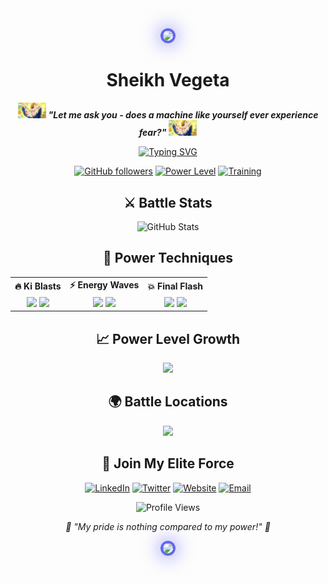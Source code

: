 <div align="center">
  <img src="https://media2.giphy.com/media/v1.Y2lkPTc5MGI3NjExOWdxd2NlMm9maGRwNGdlNnNmYWZjZXcyZWhteGg5ZDMyNjBoZ3JpayZlcD12MV9pbnRlcm5hbF9naWZfYnlfaWQmY3Q9Zw/CVrPwH916t3ASL0Ff1/giphy.webp" width="200" style="border-radius: 50%; border: 4px solid #6366F1; box-shadow: 0 0 30px #6366F1"/>

  # Sheikh Vegeta
  
  <div>
    <img src="images/vegeta-dragon-ball-z.gif" width="45"/>
    <b><i>"Let me ask you - does a machine like yourself ever experience fear?"</i></b>
    <img src="images/vegeta-dragon-ball-z.gif" width="45"/>
  </div>

  [![Typing SVG](https://readme-typing-svg.herokuapp.com?font=JetBrains+Mono&weight=600&size=30&duration=3000&pause=1000&color=6366F1&center=true&vCenter=true&random=false&width=435&lines=Full+Stack+Developer;Prince+of+All+Saiyans;Power+Level+%3E+9000)](https://git.io/typing-svg)

  [![GitHub followers](https://img.shields.io/github/followers/sheikh-vegeta?style=for-the-badge&color=6366F1&labelColor=0D1117&logo=github)](https://github.com/sheikh-vegeta)
  [![Power Level](https://img.shields.io/badge/Power_Level-Over_9000-6366F1?style=for-the-badge&logo=power&labelColor=0D1117)](https://github.com/sheikh-vegeta)
  [![Training](https://img.shields.io/badge/Training-Always-FF4444?style=for-the-badge&logo=fitbit&labelColor=0D1117)](https://github.com/sheikh-vegeta)

  ## ⚔️ Battle Stats
  ![GitHub Stats](https://github-stats-alpha.vercel.app/api?username=sheikh-vegeta&cc=0D1117&tc=6366F1&ic=fff&bc=0D1117)

  ## 🌟 Power Techniques
  
  <table align="center" style="background: transparent; border: none;">
    <tr>
      <td align="center" style="border: none;"><b>🔥 Ki Blasts</b></td>
      <td align="center" style="border: none;"><b>⚡ Energy Waves</b></td>
      <td align="center" style="border: none;"><b>💥 Final Flash</b></td>
    </tr>
    <tr>
      <td align="center" style="border: none;">
        <img src="https://img.shields.io/badge/React-61DAFB?style=flat-square&logo=react&logoColor=black" height="25"/> 
        <img src="https://img.shields.io/badge/Vue-4FC08D?style=flat-square&logo=vue.js&logoColor=white" height="25"/>
      </td>
      <td align="center" style="border: none;">
        <img src="https://img.shields.io/badge/Node.js-339933?style=flat-square&logo=node.js&logoColor=white" height="25"/>
        <img src="https://img.shields.io/badge/TypeScript-3178C6?style=flat-square&logo=typescript&logoColor=white" height="25"/>
      </td>
      <td align="center" style="border: none;">
        <img src="https://img.shields.io/badge/AWS-232F3E?style=flat-square&logo=amazon-aws&logoColor=white" height="25"/>
        <img src="https://img.shields.io/badge/Docker-2496ED?style=flat-square&logo=docker&logoColor=white" height="25"/>
      </td>
    </tr>
  </table>

  ## 📈 Power Level Growth
  <img height="180" src="https://github-readme-stats.vercel.app/api?username=sheikh-vegeta&show_icons=true&theme=tokyonight&include_all_commits=true&count_private=true&hide_border=true&bg_color=0D1117&title_color=6366F1&icon_color=6366F1"/>

  ## 🌍 Battle Locations
  <img src="https://github-contribution-graph.ez4o.com/?username=sheikh-vegeta&theme=purple&hide_border=true&bg_color=0D1117&color=6366F1"/>

  ## 🤝 Join My Elite Force
  
  [![LinkedIn](https://img.shields.io/badge/LinkedIn-0A66C2?style=for-the-badge&logo=linkedin&logoColor=white&labelColor=0D1117)](https://linkedin.com/in/sheikh-vegeta)
  [![Twitter](https://img.shields.io/badge/Twitter-1DA1F2?style=for-the-badge&logo=twitter&logoColor=white&labelColor=0D1117)](https://twitter.com/sheikh_vegeta)
  [![Website](https://img.shields.io/badge/Battle_Portal-6366F1?style=for-the-badge&logo=google-chrome&logoColor=white&labelColor=0D1117)](https://sheikh-vegeta.dev)
  [![Email](https://img.shields.io/badge/Send_Signal-EA4335?style=for-the-badge&logo=gmail&logoColor=white&labelColor=0D1117)](mailto:contact@sheikh-vegeta.dev)

  ![Profile Views](https://komarev.com/ghpvc/?username=sheikh-vegeta&color=6366F1&style=for-the-badge&label=Power+Level+Scanned&labelColor=0D1117)

  <em>💫 "My pride is nothing compared to my power!" 💫</em>

  <img src="https://media1.giphy.com/media/v1.Y2lkPTc5MGI3NjExdnE4ejV4am40ZXUyY3dkODZ2eGk2OGo1Ym0xaHBtMjJqemRidmtjOCZlcD12MV9pbnRlcm5hbF9naWZfYnlfaWQmY3Q9Zw/280z0u80t6q40/giphy.webp" width="200" style="border-radius: 50%; border: 4px solid #6366F1; box-shadow: 0 0 30px #6366F1"/>
</div>
